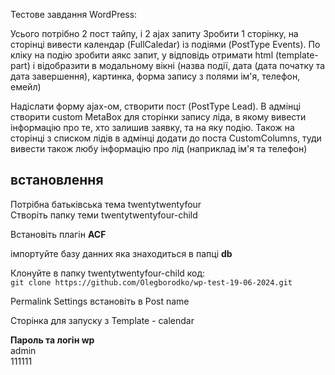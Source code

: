 Тестове завдання WordPress:

Усього потрібно 2 пост тайпу, і 2 ajax запиту
Зробити 1 сторінку, на сторінці вивести календар (FullCaledar) із подіями (PostType Events).
По кліку на подію зробити аякс запит, у відповідь отримати html (template-part) і відобразити в модальному вікні (назва події, дата (дата початку та дата завершення), картинка, форма запису з полями ім'я, телефон, емейл)

Надіслати форму ajax-ом, створити пост (PostType Lead). В адмінці створити custom MetaBox для сторінки запису ліда, в якому вивести інформацію про те, хто залишив заявку, та на яку подію. Також на сторінці з списком лідів в адмінці додати до поста CustomColumns, туди вивести також любу інформацію про лід (наприклад ім'я та телефон)

## встановлення

Потрібна батьківська тема twentytwentyfour  
Створіть папку теми twentytwentyfour-child

Встановіть плагін **ACF**  

імпортуйте базу данних яка знаходиться в папці **db**  

Клонуйте в папку twentytwentyfour-child код:  
    ```
    git clone https://github.com/Olegborodko/wp-test-19-06-2024.git
    ```

Permalink Settings встановіть в Post name  

Сторінка для запуску з Template - сalendar  

**Пароль та логін wp**  
admin  
111111  